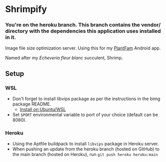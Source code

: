 # Shrimpify

### You're on the heroku branch. This branch contains the vendor/ directory with the dependencies this application uses installed in it.

Image file size optimization server. Using this for my [PlantFam](https://github.com/samuel-ping/PlantFam-Android) Android app.

Named after my _Echeveria fleur blanc_ succulent, Shrimp.

## Setup

### WSL

- Don't forget to install libvips package as per the instructions in the bimg package README.
  - [Install on Ubuntu/WSL](https://github.com/libvips/libvips/wiki/Build-for-Ubuntu)
- Set `$PORT` environmental variable to port of your choice (default can be 8080).

### Heroku

- Using the Aptfile buildpack to install `libvips` package in Heroku server.
- When pushing an update from the heroku branch (hosted on GitHub) to the main branch (hosted on Heroku), run `git push heroku heroku:main`
